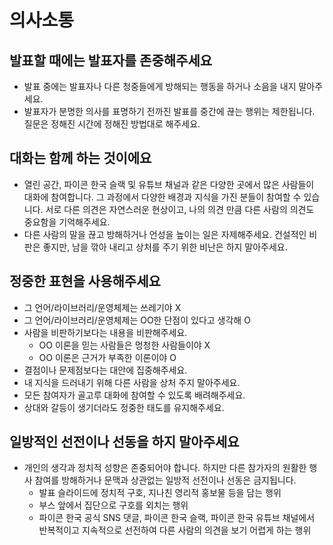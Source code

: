 # 의사소통

## 발표할 때에는 발표자를 존중해주세요

- 발표 중에는 발표자나 다른 청중들에게 방해되는 행동을 하거나 소음을 내지 말아주세요.
- 발표자가 분명한 의사를 표명하기 전까진 발표를 중간에 끊는 행위는 제한됩니다. 질문은 정해진 시간에 정해진 방법대로 해주세요.

## 대화는 함께 하는 것이에요

- 열린 공간, 파이콘 한국 슬랙 및 유튜브 채널과 같은 다양한 곳에서 많은 사람들이 대화에 참여합니다. 그 과정에서 다양한 배경과 지식을 가진 분들이 참여할 수 있습니다. 서로 다른 의견은 자연스러운 현상이고, 나의 의견 만큼 다른 사람의 의견도 중요함을 기억해주세요.
- 다른 사람의 말을 끊고 방해하거나 언성을 높이는 일은 자제해주세요. 건설적인 비판은 좋지만, 남을 깎아 내리고 상처를 주기 위한 비난은 하지 말아주세요.

## 정중한 표현을 사용해주세요

- 그 언어/라이브러리/운영체제는 쓰레기야 X
- 그 언어/라이브러리/운영체제는 OO한 단점이 있다고 생각해 O
- 사람을 비판하기보다는 내용을 비판해주세요.
  - OO 이론을 믿는 사람들은 멍청한 사람들이야 X
  - OO 이론은 근거가 부족한 이론이야 O
- 결점이나 문제점보다는 대안에 집중해주세요.
- 내 지식을 드러내기 위해 다른 사람을 상처 주지 말아주세요.
- 모든 참여자가 골고루 대화에 참여할 수 있도록 배려해주세요.
- 상대와 갈등이 생기더라도 정중한 태도를 유지해주세요.

## 일방적인 선전이나 선동을 하지 말아주세요

- 개인의 생각과 정치적 성향은 존중되어야 합니다. 하지만 다른 참가자의 원활한 행사 참여를 방해하거나 문맥과 상관없는 일방적 선전이나 선동은 금지됩니다.
  - 발표 슬라이드에 정치적 구호, 지나친 영리적 홍보물 등을 담는 행위
  - 부스 앞에서 집단으로 구호를 외치는 행위
  - 파이콘 한국 공식 SNS 댓글, 파이콘 한국 슬랙, 파이콘 한국 유튜브 채널에서 반복적이고 지속적으로 선전하여 다른 사람의 의견을 보기 어렵게 하는 행위
